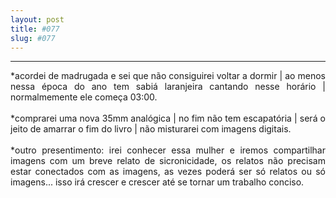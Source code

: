```yaml
---
layout: post
title: #077
slug: #077
---
```

---
<p class="description" style="text-align: justify;">
*acordei de madrugada e sei que não consiguirei voltar a dormir | ao menos nessa época do ano tem sabiá laranjeira cantando nesse horário | normalmemente ele começa 03:00. 
<br>
  <br>
*comprarei uma nova 35mm analógica | no fim não tem escapatória | será o jeito de amarrar o fim do livro | não misturarei com imagens digitais.
<br>
  <br>
*outro presentimento: irei conhecer essa mulher e iremos compartilhar imagens com um breve relato de sicronicidade, os relatos não precisam estar conectados com as imagens, as vezes poderá ser só relatos ou só imagens... isso irá crescer e crescer até se tornar um trabalho conciso.
<br>
  <br>
